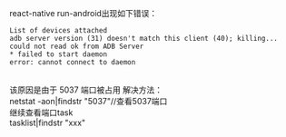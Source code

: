 react-native run-android出现如下错误：<br>
```
List of devices attached
adb server version (31) doesn't match this client (40); killing...
could not read ok from ADB Server
* failed to start daemon
error: cannot connect to daemon
```
<br>
该原因是由于 5037 端口被占用 解决方法：<br>
netstat -aon|findstr "5037"//查看5037端口<br>
继续查看端口task<br>
tasklist|findstr "xxx"<br>

